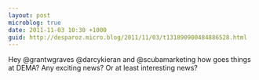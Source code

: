```yaml
---
layout: post
microblog: true
date: 2011-11-03 10:30 +1000
guid: http://desparoz.micro.blog/2011/11/03/t131890900484886528.html
---
```

Hey @grantwgraves @darcykieran and @scubamarketing how goes things at DEMA? Any exciting news? Or at least interesting news?
